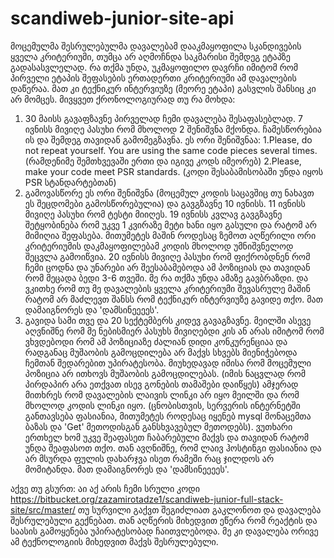 # scandiweb-junior-site-api
მოცემულმა შესრულებულმა დავალებამ დააკმაყოფილა სკანდივების ყველა კრიტერიუმი, თუმცა არ აღმოჩნდა საკმარისი შემდეგ ეტაპზე გადასასვლელად.
რა თქმა უნდა, უკმაყოფილო დავრჩი იმიტომ რომ პირველი ეტაპის შეფასების ერთადერთი კრიტერიუმი ამ დავალების დაწერაა. 
მათ კი ტექნიკურ ინტერვიუზე (მეორე ეტაპი) გასვლის შანსიც კი არ მომცეს. 
მივყვეთ ქრონოლოგიურად თუ რა მოხდა:
1. 30 მაისს გავაფზავნე პირველად ჩემი დავალება შესაფასებლად.
   7 ივნისს მივიღე პასუხი რომ მხოლოდ 2 შენიშვნა მქონდა. ჩამესწორებია ის და შემდეგ თავიდან გამომეგზავნა.
   ეს ორი შენიშვნაა:
   1.Please, do not repeat yourself. You are using the same code pieces several times.
   (რამდენიმე შემთხვევაში ერთი და იგივე კოდს იმეორებ)
   2.Please, make your code meet PSR standards.
   (კოდი შესაბამისობაში უნდა იყოს PSR სტანდარტებთან)
2. გამოვასწორე ეს ორი შენიშვნა (მოცემულ კოდის საცავშიც თუ ნახავთ ეს შეცდომები გამოსწორებულია) და გავგზავნე 10 ივნისს.
   11 ივნისს მივიღე პასუხი რომ ტესტი მიიღეს.
   19 ივნისს კვლავ გავგზავნე შეტყობინება რომ უკვე 1 კვირაზე მეტი ხანი იყო გასული და რატომ არ მიმიღია შეფასება.
   მითუმეტეს მაშინ როდესაც ზემოთ აღწერილი ორი კრიტერიუმის დაკმაყოფილებამ კოდის მხოლოდ უმნიშვნელოდ შეცვლა გამოიწვია.
   20 ივნისს მივიღე პასუხი რომ ფიქრობდნენ რომ ჩემი ცოდნა და უნარები არ შეესაბამებოდა ამ პოზიციას და თავიდან რომ მეცადა ბედი
   3-6 თვეში.
   მე რა თქმა უნდა ამაზე გავბრაზდი. და ვკითხე რომ თუ მე დავალების ყველა კრიტერიუმი შევასრულე მაშინ რატომ არ მაძლევთ
   შანსს რომ ტექნიკურ ინტერვიუზე გავიდე თქო. მათ დამაიგნორეს და 'დამსინეეეეს'.
3. გავიდა სამი თვე და 20 სექტემბერს კიდევ გავაგზავნე. მეილში ასევე აღვნიშნე რომ მე ნებისმიერ პასუხს მივიღებდი კის ან არას იმიტომ რომ ვხვდებოდი
   რომ ამ პოზიციაზე ძალიან დიდი კონკურენციაა და რადგანაც მუშაობის გამოცდილება არ მაქვს სხვებს მიენიჭებოდა ჩემთან შედარებით უპირატესობა.
   მიუხედავად იმისა რომ მოცემული პოზიცია არ ითხოვს მუშაობის გამოცდილებას.
   (იმის ნაცვლად რომ პირდაპირ არა ეთქვათ ისევ გონების თამაშები დაიწყეს)
   ამჯერად მითხრეს რომ დავალების ლაივის ლინკი არ იყო მეილში და რომ მხოლოდ კოდის ლინკი იყო.
   (ცნობისთვის, სერვერის ინტერნეტში განთავსება ფასიანია, მითუმეტეს როდესაც იყენებ mysql მონაცემთა ბაზას და 'Get' მეთოდისგან განსხვავებულ მეთოდებს).
   ვუთხარი  ერთხელ ხომ უკვე შეაფასეთ ჩაბარებული მაქვს და თავიდან რატომ უნდა შეაფასოთ თქო. თან ავღნიშნე, რომ ლაივ ჰოსტინგი ფასიანია და არ მსურდა ფულის დახარჯვა ისეთ რამეში
   რაც ჯილდოს არ მომიტანდა. მათ დამაიგნორეს და 'დამსინეეეეს'.

აქვე თუ გსურთ:
 აი აქ არის ჩემი სრული კოდი https://bitbucket.org/zazamirotadze1/scandiweb-junior-full-stack-site/src/master/   თუ სურვილი გაქვთ შეგიძლიათ გაკლონოთ და დავალება შესრულებული
   გექნებათ. თან აღწერის მიხედვით ეწერა რომ რეაქტის და საასის გამოყენება უპირატესობად ჩაითვლებოდა. მე კი დავალება ორივე ამ ტექნოლოგიის მიხედვით მაქვს შესრულებული.
